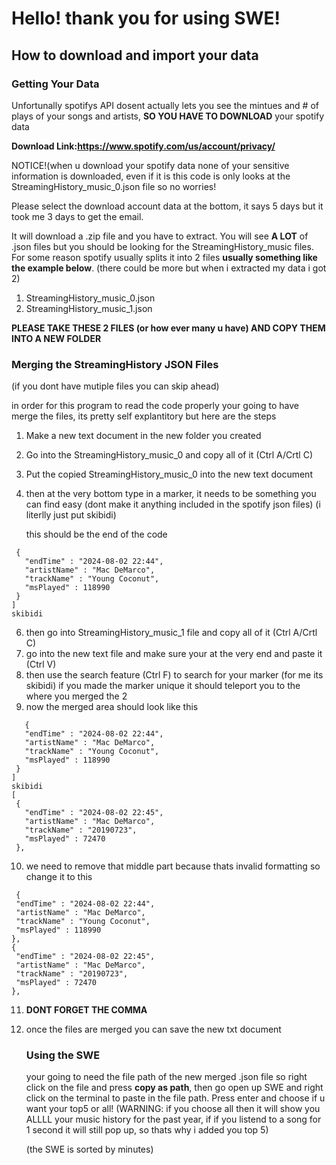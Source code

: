 # Hello! thank you for using SWE!

## How to download and import your data

### Getting Your Data

Unfortunally spotifys API dosent actually lets you see the mintues and # of plays of your songs and artists, __SO YOU HAVE TO DOWNLOAD__ your spotify data

__Download Link:https://www.spotify.com/us/account/privacy/__

NOTICE!(when u download your spotify data none of your sensitive information is downloaded, even if it is this code is only looks at the StreamingHistory_music_0.json file so no worries!

Please select the download account data at the bottom, it says 5 days but it took me 3 days to get the email.

It will download a .zip file and you have to extract. You will see __A LOT__ of .json files but you should be looking for the StreamingHistory_music files. For some reason spotify usually splits it into 2 files __usually something like the example below__. (there could be more but when i extracted my data i got 2)

1. StreamingHistory_music_0.json
2. StreamingHistory_music_1.json

__PLEASE TAKE THESE 2 FILES (or how ever many u have) AND COPY THEM INTO A NEW FOLDER__

### Merging the StreamingHistory JSON Files

(if you dont have mutiple files you can skip ahead)

in order for this program to read the code properly your going to have merge the files, its pretty self explantitory but here are the steps

1. Make a new text document in the new folder you created
2. Go into the StreamingHistory_music_0 and copy all of it (Ctrl A/Crtl C)
3. Put the copied StreamingHistory_music_0 into the new text document
4. then at the very bottom type in a marker, it needs to be something you can find easy (dont make it anything included in the spotify json files) (i literlly just put skibidi)

   this should be the end of the code
 ```
  {
    "endTime" : "2024-08-02 22:44",
    "artistName" : "Mac DeMarco",
    "trackName" : "Young Coconut",
    "msPlayed" : 118990
  }
]
skibidi

 ```
6. then go into StreamingHistory_music_1 file and copy all of it (Ctrl A/Crtl C)
7. go into the new text file and make sure your at the very end and paste it (Ctrl V)
8. then use the search feature (Ctrl F) to search for your marker (for me its skibidi) if you made the marker unique it should teleport you to the where you merged the 2
9. now the merged area should look like this

 ```
    {
    "endTime" : "2024-08-02 22:44",
    "artistName" : "Mac DeMarco",
    "trackName" : "Young Coconut",
    "msPlayed" : 118990
  }
]
skibidi
[
  {
    "endTime" : "2024-08-02 22:45",
    "artistName" : "Mac DeMarco",
    "trackName" : "20190723",
    "msPlayed" : 72470
  },

 ```
10. we need to remove that middle part because thats invalid formatting so change it to this

   ```
    {
    "endTime" : "2024-08-02 22:44",
    "artistName" : "Mac DeMarco",
    "trackName" : "Young Coconut",
    "msPlayed" : 118990
  },
  {
    "endTime" : "2024-08-02 22:45",
    "artistName" : "Mac DeMarco",
    "trackName" : "20190723",
    "msPlayed" : 72470
  },

 ```
11. __DONT FORGET THE COMMA__
12. once the files are merged you can save the new txt document

    ### Using the SWE

    your going to need the file path of the new merged .json file so right click on the file and press __copy as path__, then go open up SWE and right click on the terminal to paste in the file path. Press enter and choose if u want your top5 or all! (WARNING: if you choose all then it will show you ALLLL your music history for the past year, if if you listend to a song for 1 second it will still pop up, so thats why i added you top 5)

    (the SWE is sorted by minutes)

